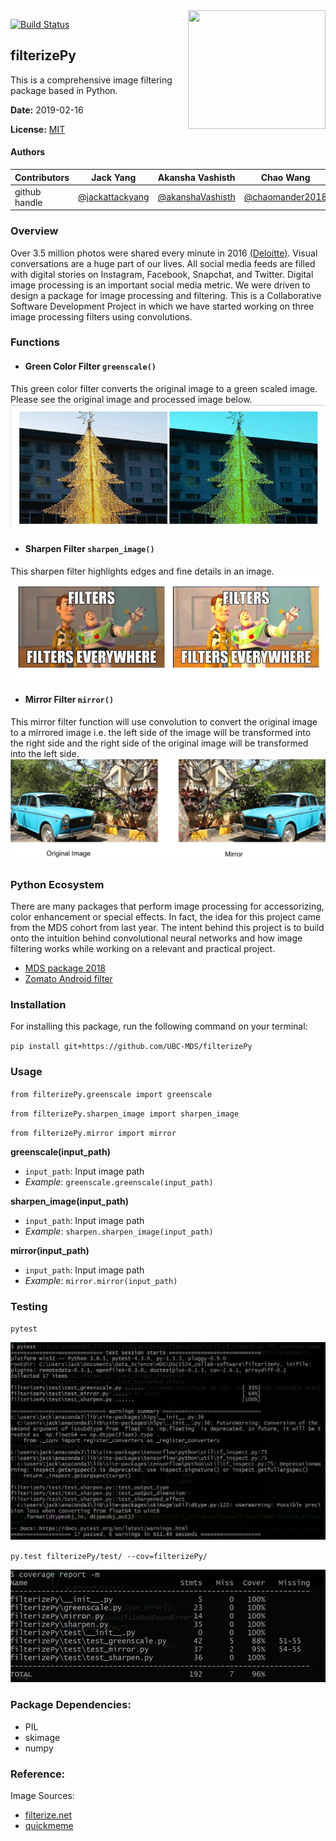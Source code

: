 <img src="https://filterize.net/wp-content/uploads/2018/02/logo_text_bottom-2.png" align="right" height="190" width="220"/>

[![Build Status](https://travis-ci.org/UBC-MDS/filterizePy.svg?branch=master)](https://travis-ci.org/UBC-MDS/filterizePy)

## filterizePy
This is a comprehensive image filtering package based in Python.

**Date:** 2019-02-16

**License:** [MIT](https://opensource.org/licenses/MIT)

#### Authors

|Contributors |Jack Yang| Akansha Vashisth |Chao Wang|
|---|---|---|----|
|github handle|[@jackattackyang](https://github.com/jackattackyang)|[@akanshaVashisth](https://github.com/akanshaVashisth)|[@chaomander2018](https://github.com/chaomander2018)|

### Overview

Over 3.5 million photos were shared every minute in 2016 [(Deloitte)](https://www2.deloitte.com/uk/en/pages/press-releases/articles/3-point-5-million-photos-shared-every-minute.html). Visual conversations are a huge part of our lives. All social media feeds are filled with digital stories on Instagram, Facebook, Snapchat, and Twitter. Digital image processing is an important social media metric. We were driven to design a package for image processing and filtering. This is a Collaborative Software Development Project in which we have started working on three image processing filters using convolutions.

### Functions

- #### Green Color Filter `greenscale()`
This green color filter converts the original image to a green scaled image.
Please see the original image and processed image below.
<img src="img/greenscale.png" style="width:700px;height:200px">

- #### Sharpen Filter `sharpen_image()`
This sharpen filter highlights edges and fine details in an image.
![](img/sharpen.png)

- #### Mirror Filter `mirror()`
This mirror filter function will use convolution to convert the original image to a mirrored image i.e. the left side of the image will be transformed into the right side and the right side of the original image will be transformed into the left side.
![](img/mirror.png)

### Python Ecosystem
There are many packages that perform image processing for accessorizing, color enhancement or special effects. In fact, the idea for this project came from the MDS cohort from last year. The intent behind this project is to build onto the intuition behind convolutional neural networks and how image filtering works while working on a relevant and practical project.
* [MDS package 2018](https://github.com/UBC-MDS/InstaR/tree/v4.0)
* [Zomato Android filter](https://github.com/Zomato/AndroidPhotoFilters)

### Installation

For installing this package, run the following command on your terminal:

`pip install git+https://github.com/UBC-MDS/filterizePy`

### Usage

`from filterizePy.greenscale import greenscale`

`from filterizePy.sharpen_image import sharpen_image`

`from filterizePy.mirror import mirror`

**greenscale(input_path)**

  - `input_path`: Input image path
  - *Example*: `greenscale.greenscale(input_path)`


**sharpen_image(input_path)**

  - `input_path`: Input image path
  - *Example*: `sharpen.sharpen_image(input_path)`


**mirror(input_path)**

  - `input_path`: Input image path
  - *Example*: `mirror.mirror(input_path)`

### Testing

`pytest`

![](img/pytest_result.png)

`py.test filterizePy/test/ --cov=filterizePy/ `

![](img/python_coverage.png)

### Package Dependencies:
- PIL
- skimage
- numpy


### Reference:
Image Sources:
- [filterize.net](https://filterize.net/wp-content/uploads/2018/02/logo_text_bottom-2.png)
- [quickmeme](http://www.quickmeme.com/img/2f/2f516b33efd7251b57bad254f1688131458e13d005972810676ea9622a6c4d29.jpg)
